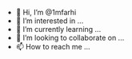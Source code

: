 - 👋 Hi, I’m @1mfarhi
- 👀 I’m interested in ...
- 🌱 I’m currently learning ...
- 💞️ I’m looking to collaborate on ...
- 📫 How to reach me ...

<!---
1mfarhi/1mfarhi is a ✨ special ✨ repository because its `README.md` (this file) appears on your GitHub profile.
You can click the Preview link to take a look at your changes.
--->
